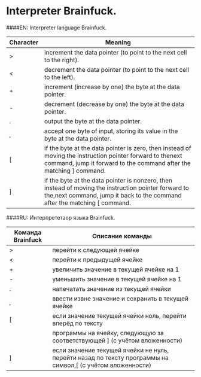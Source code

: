 ﻿Interpreter Brainfuck.
===========

####EN:
Interpreter language Brainfuck.

| Character | Meaning                                                                                     |
|-----------|---------------------------------------------------------------------------------------------|
|     >     | increment the data pointer (to point to the next cell to the right).                        |
|     <     | decrement the data pointer (to point to the next cell to the left).                         |
|     +     | increment (increase by one) the byte at the data pointer.                                   |
|     -     | decrement (decrease by one) the byte at the data pointer.                                   |
|     .     | output the byte at the data pointer.                                                        |
|     ,     | accept one byte of input, storing its value in the byte at the data pointer.                |
|     [     | if the byte at the data pointer is zero, then instead of moving the instruction pointer forward to thenext command, jump it forward to the command after the matching ] command.    |
|     ]     | if the byte at the data pointer is nonzero, then instead of moving the instruction pointer forward to the,next command, jump it back to the command after the matching [ command.      |


####RU:
Интерпрететаор языка Brainfuck.

| Команда Brainfuck |                                              Описание команды                                              |
|-------------------|------------------------------------------------------------------------------------------------------------|
|         >         | перейти к следующей ячейке                                                                                 |
|         <         | перейти к предыдущей ячейке                                                                                |
|         +         | увеличить значение в текущей ячейке на 1                                                                   |
|         -         | уменьшить значение в текущей ячейке на 1                                                                   |
|         .         | напечатать значение из текущей ячейки                                                                      |
|         ,         | ввести извне значение и сохранить в текущей ячейке                                                         |
|         [         | если значение текущей ячейки ноль, перейти вперёд по тексту                                                |
|                   | программы на ячейку, следующую за соответствующей ] (с учётом вложенности)                                 |
|         ]         | если значение текущей ячейки не нуль, перейти назад по тексту программы на символ,[ (с учётом вложенности) |